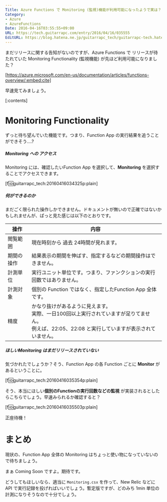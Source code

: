 ```yaml
---
Title: Azure Functions で Monitoring (監視)機能が利用可能になったようで実は？
Category:
- Azure
- AzureFunctions
Date: 2016-04-16T03:55:55+09:00
URL: https://tech.guitarrapc.com/entry/2016/04/16/035555
EditURL: https://blog.hatena.ne.jp/guitarrapc_tech/guitarrapc-tech.hatenablog.com/atom/entry/10328537792371313897
---
```


まだリリースに関する告知がないのですが、Azure Functions で リリースが待たれていた Monitoring Functionality (監視機能) が先ほど利用可能になりました？

[https://azure.microsoft.com/en-us/documentation/articles/functions-overview/:embed:cite]

早速見てみましょう。

[:contents]

# Monitoring Functionality

ずっと待ち望んでいた機能です。つまり、Function App の実行結果を追うことができそう....?

##### Monitoring への アクセス

Monitoring には、確認したいFunction App を選択して、**Monitoring** を選択することでアクセスできます。

[f:id:guitarrapc_tech:20160416034325p:plain]

##### 何ができるのか

まだごく限られた操作しかできません。ドキュメントが無いので正確ではないかもしれませんが、ぱっと見た感じは以下のとおりです。

操作 | 内容
---- | ----
閲覧範囲 | 現在時刻から 過去 24時間が見れます。
期間の操作 | 結果表示の期間を伸ばす、指定するなどの期間操作はできません。
計測単位 | 実行ユニット単位です。つまり、ファンクションの実行回数ではありません。
計測対象 | 個別の Function ではなく、指定したFunction App 全体です。
精度 | かなり抜けがあるように見えます。<br/>実際、一日100回以上実行されていますが足りてません。<br/>例えば、22:05、22:08 と実行していますが表示されていません。

##### ほしいMonitoring はまだリリースされていない

気づかれたでしょうか？そう、Function App の各 Function ごとに **Monitor** があるということに。

[f:id:guitarrapc_tech:20160416035354p:plain]

そう、本当にほしい**個別のFunctionの実行回数などの監視** が実装されるとしたらこちらでしょう。早速みられるか確認すると？

[f:id:guitarrapc_tech:20160416035503p:plain]

正座待機！

# まとめ

現状の、Function App 全体の Monitoring はちょっと使い物になっていないので待ちましょう。

まぁ Coming Soon ですよ。期待です。

どうしてもほしいなら、適当に `Monitoring.csx` を作って、New Relic などにAPI で実行記録を投げればいいでしょう。暫定版ですが、どのみち 1min 単位の計測になりそうなので十分でしょう。
